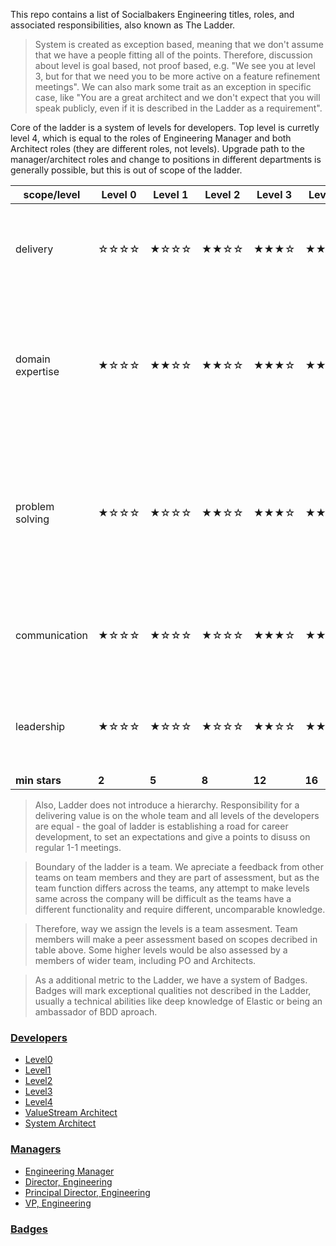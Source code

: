 This repo contains a list of Socialbakers Engineering titles, roles, and associated responsibilities, also known as The Ladder.

> System is created as exception based, meaning that we don't assume that we have a people fitting all of the points. Therefore, discussion about level is goal based, not proof based, e.g. "We see you at level 3, but for that we need you to be more active on a feature refinement meetings". We can also mark some trait as an exception in specific case, like "You are a great architect and we don't expect that you will speak publicly, even if it is described in the Ladder as a requirement".

Core of the ladder is a system of levels for developers. Top level is curretly level 4, which is equal to the roles of Engineering Manager and both Architect roles (they are different roles, not levels). Upgrade path to the manager/architect roles and change to positions in different departments is generally possible, but this is out of scope of the ladder.

| scope/level    | Level 0 | Level 1 | Level 2 | Level 3 | Level 4 | Skills |
|----------------|---------|---------|---------|---------|---------|---------|
| delivery         |   ☆☆☆☆   |    ★☆☆☆    |    ★★☆☆    |    ★★★☆    |    ★★★★    | Scoping and prioritization, Testing and monitoring, Shipping to production, Initiative |
| domain expertise   |   ★☆☆☆   |   ★★☆☆   |   ★★☆☆   |   ★★★☆   |   ★★★★   | Knowledge of your discipline (e.g. Payments, AppSec, Provisioning, Machine Learning), Language, Tools, Business and product sense |
| problem solving     |   ★☆☆☆   |   ★☆☆☆   |   ★★☆☆   |   ★★★☆  |   ★★★☆   | Architecture & design patterns, Breaking down large problems, Critical thinking, Analytical skills, Creativity, Decision making |
| communication  |   ★☆☆☆   |    ★☆☆☆    |  ★☆☆☆   |   ★★★☆   |  ★★★★   | Documentation, Collaboration, Relationship-building, Interviewing, Listening, Empathy |
| leadership  |   ★☆☆☆   |    ★☆☆☆    |   ★☆☆☆   |   ★★☆☆   |   ★★★★   |Accountability, Responsibility, Mentorship, Making hard decisions, Setting an example |
| **min stars**    |  **2**  |  **5**  |  **8**  |  **12** |  **16** ||

> Also, Ladder does not introduce a hierarchy. Responsibility for a delivering value is on the whole team and all levels of the developers are equal - the goal of ladder is establishing a road for career development, to set an expectations and give a points to disuss on regular 1-1 meetings.

> Boundary of the ladder is a team. We apreciate a feedback from other teams on team members and they are part of assessment, but as the team function differs across the teams, any attempt to make levels same across the company will be difficult as the teams have a different functionality and require different, uncomparable knowledge. 

> Therefore, way we assign the levels is a team assesment. Team members will make a peer assessment based on scopes decribed in table above. Some higher levels would be also assessed by a members of wider team, including PO and Architects.

> As a additional metric to the Ladder, we have a system of Badges. Badges will mark exceptional qualities not described in the Ladder, usually a technical abilities like deep knowledge of Elastic or being an ambassador of BDD aproach.




### [Developers](developers/developers_path.md)

* [Level0](developers/intern.md)
* [Level1](developers/level1.md)
* [Level2](developers/level2.md)
* [Level3](developers/level3.md)
* [Level4](developers/level4.md)
* [ValueStream Architect](developers/vsarchitect.md)
* [System Architect](developers/systemarchitect.md)

### [Managers](managers/managers_path.md)

* [Engineering Manager](managers/engineering_manager.md)
* [Director, Engineering](managers/director_engineering.md)
* [Principal Director, Engineering](managers/principal_director_engineering.md)
* [VP, Engineering](managers/vp_engineering.md)


### [Badges](badges/badges.md)


